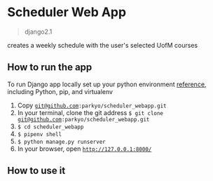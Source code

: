 # Scheduler Web App
> django2.1

creates a weekly schedule with the user's selected UofM courses

## How to run the app
To run Django app locally set up your python environment <a href="https://cloud.google.com/python/setup">reference</a>, including Python, pip, and virtualenv
1. Copy <code>git@github.com:parkyo/scheduler_webapp.git</code>
2. In your terminal, clone the git address <code>$ git clone git@github.com:parkyo/scheduler_webapp.git</code>
3. <code>$ cd scheduler_webapp</code>
4. <code>$ pipenv shell</code>
5. <code>$ python manage.py runserver</code>
6. In your browser, open <code>http://127.0.0.1:8000/</code>

## How to use it


